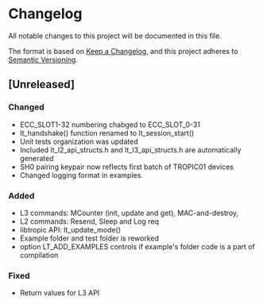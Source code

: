 # Changelog

All notable changes to this project will be documented in this file.

The format is based on [Keep a Changelog](https://keepachangelog.com/en/1.1.0/),
and this project adheres to [Semantic Versioning](https://semver.org/spec/v2.0.0.html).

## [Unreleased]

### Changed

- ECC_SLOT1-32 numbering chabged to ECC_SLOT_0-31
- lt_handshake() function renamed to lt_session_start()
- Unit tests organization was updated
- Included lt_l2_api_structs.h and lt_l3_api_structs.h are automatically generated
- SH0 pairing keypair now reflects first batch of TROPIC01 devices
- Changed logging format in examples.

### Added

- L3 commands: MCounter (init, update and get), MAC-and-destroy,
- L2 commands: Resend, Sleep and Log req
- libtropic API: lt_update_mode()
- Example folder and test folder is reworked
- option LT_ADD_EXAMPLES controls if example's folder code is a part of compilation

### Fixed

- Return values for L3 API
